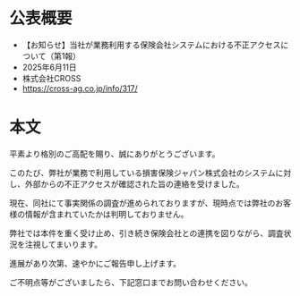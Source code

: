 # 公表概要
- 【お知らせ】当社が業務利用する保険会社システムにおける不正アクセスについて（第1報）
- 2025年6月11日
- 株式会社CROSS
- https://cross-ag.co.jp/info/317/

# 本文
平素より格別のご高配を賜り、誠にありがとうございます。

このたび、弊社が業務で利用している損害保険ジャパン株式会社のシステムに対し、外部からの不正アクセスが確認された旨の連絡を受けました。

現在、同社にて事実関係の調査が進められておりますが、現時点では弊社のお客様の情報が含まれていたかは判明しておりません。

弊社では本件を重く受け止め、引き続き保険会社との連携を図りながら、調査状況を注視してまいります。

進展があり次第、速やかにご報告申し上げます。

ご不明点等がございましたら、下記窓口までお問い合わせください。
